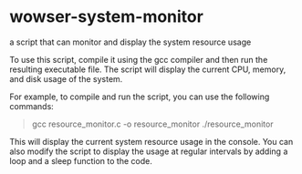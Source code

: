 # wowser-system-monitor
a script that can monitor and display the system resource usage

To use this script, compile it using the gcc compiler and then run the resulting executable file. The script will display the current CPU, memory, and disk usage of the system.

For example, to compile and run the script, you can use the following commands:

>gcc resource_monitor.c -o resource_monitor
>./resource_monitor

This will display the current system resource usage in the console. You can also modify the script to display the usage at regular intervals by adding a loop and a sleep function to the code.
